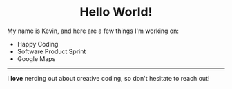 <h1 align="center">Hello World!</h1>

<p>My name is Kevin, and here are a few things I'm working on:</p>

<ul>
  <li>Happy Coding</li>
  <li>Software Product Sprint</li>
  <li>Google Maps</li>
</ul>

<hr>

<p>I <strong>love</strong> nerding out about creative coding, so don't hesitate to reach out!</p>
